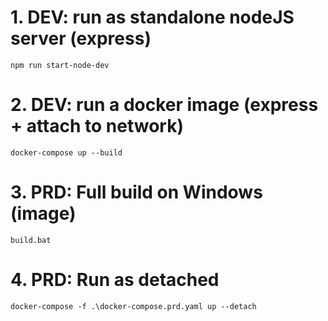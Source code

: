 # 1. DEV: run as standalone nodeJS server (express)
`npm run start-node-dev`

# 2. DEV: run a docker image (express + attach to network)
`docker-compose up --build`

# 3. PRD: Full build on Windows (image)  
`build.bat`

# 4. PRD: Run as detached
`docker-compose -f .\docker-compose.prd.yaml up --detach`
